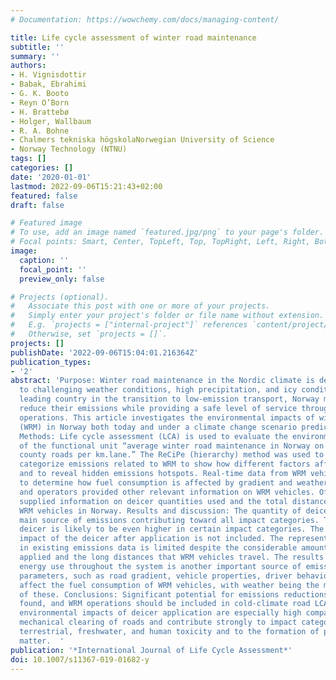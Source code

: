 ```yaml
---
# Documentation: https://wowchemy.com/docs/managing-content/

title: Life cycle assessment of winter road maintenance
subtitle: ''
summary: ''
authors:
- H. Vignisdottir
- Babak, Ebrahimi
- G. K. Booto
- Reyn O’Born
- H. Brattebø
- Holger, Wallbaum
- R. A. Bohne
- Chalmers tekniska högskolaNorwegian University of Science
- Norway Technology (NTNU)
tags: []
categories: []
date: '2020-01-01'
lastmod: 2022-09-06T15:21:43+02:00
featured: false
draft: false

# Featured image
# To use, add an image named `featured.jpg/png` to your page's folder.
# Focal points: Smart, Center, TopLeft, Top, TopRight, Left, Right, BottomLeft, Bottom, BottomRight.
image:
  caption: ''
  focal_point: ''
  preview_only: false

# Projects (optional).
#   Associate this post with one or more of your projects.
#   Simply enter your project's folder or file name without extension.
#   E.g. `projects = ["internal-project"]` references `content/project/deep-learning/index.md`.
#   Otherwise, set `projects = []`.
projects: []
publishDate: '2022-09-06T15:04:01.216364Z'
publication_types:
- '2'
abstract: 'Purpose: Winter road maintenance in the Nordic climate is demanding due
  to challenging weather conditions, high precipitation, and icy conditions. As a
  leading country in the transition to low-emission transport, Norway must work to
  reduce their emissions while providing a safe level of service through winter maintenance
  operations. This article investigates the environmental impacts of winter road maintenance
  (WRM) in Norway both today and under a climate change scenario predicted for 2050.
  Methods: Life cycle assessment (LCA) is used to evaluate the environmental impact
  of the functional unit “average winter road maintenance in Norway on national and
  county roads per km.lane.” The ReCiPe (hierarchy) method was used to identify and
  categorize emissions related to WRM to show how different factors affect the system
  and to reveal hidden emissions hotspots. Real-time data from WRM vehicles were used
  to determine how fuel consumption is affected by gradient and weather. Producers
  and operators provided other relevant information on WRM vehicles. Official reports
  supplied information on deicer quantities used and the total distance driven by
  WRM vehicles in Norway. Results and discussion: The quantity of deicer used is the
  main source of emissions contributing toward all impact categories. The effect of
  deicer is likely to be even higher in certain impact categories. The environmental
  impact of the deicer after application is not included. The representation of WRM
  in existing emissions data is limited despite the considerable amount of deicer
  applied and the long distances that WRM vehicles travel. The results document how
  energy use throughout the system is another important source of emissions. Various
  parameters, such as road gradient, vehicle properties, driver behavior, and weather,
  affect the fuel consumption of WRM vehicles, with weather being the most important
  of these. Conclusions: Significant potential for emissions reductions from WRM was
  found, and WRM operations should be included in cold-climate road LCA studies. The
  environmental impacts of deicer application are especially high compared to the
  mechanical clearing of roads and contribute strongly to impact categories such as
  terrestrial, freshwater, and human toxicity and to the formation of particulate
  matter.  '
publication: '*International Journal of Life Cycle Assessment*'
doi: 10.1007/s11367-019-01682-y
---
```

